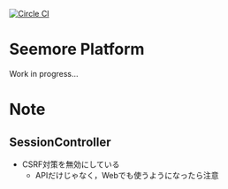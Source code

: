 [![Circle CI](https://circleci.com/gh/Oga-Jun/seemore.svg?style=shield&circle-token=1815faf2f67adfd750e9a0b94a8a527d1248d24b)](https://circleci.com/gh/Oga-Jun/seemore)


# Seemore Platform
Work in progress...


# Note
## SessionController
+ CSRF対策を無効にしている
  - APIだけじゃなく，Webでも使うようになったら注意
